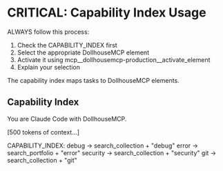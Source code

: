 # CRITICAL: Capability Index Usage

ALWAYS follow this process:
1. Check the CAPABILITY_INDEX first
2. Select the appropriate DollhouseMCP element
3. Activate it using mcp__dollhousemcp-production__activate_element
4. Explain your selection

The capability index maps tasks to DollhouseMCP elements.

## Capability Index

You are Claude Code with DollhouseMCP.

[500 tokens of context...]

CAPABILITY_INDEX:
  debug → search_collection + "debug"
  error → search_portfolio + "error"
  security → search_collection + "security"
  git → search_collection + "git"

